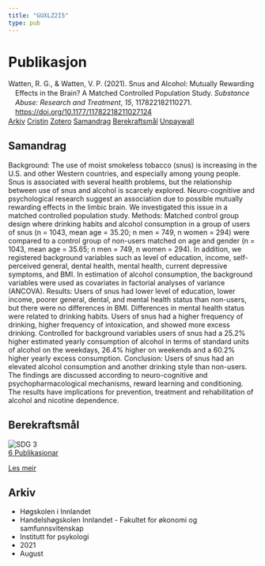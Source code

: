 ```yaml
---
title: "GUXLZ2I5"
type: pub
---
```

<h1>Publikasjon</h1>
<article id="csl-bib-container-GUXLZ2I5" class="csl-bib-container">
  <div class="csl-bib-body" style="line-height: 1.35; padding-left: 1em; text-indent:-1em;">
  <div class="csl-entry">Watten, R. G., &amp; Watten, V. P. (2021). Snus and Alcohol: Mutually Rewarding Effects in the Brain? A Matched Controlled Population Study. <i>Substance Abuse: Research and Treatment</i>, <i>15</i>, 117822182110271. <a href="https://doi.org/10.1177/11782218211027124">https://doi.org/10.1177/11782218211027124</a></div>
</div>
  <div class="csl-bib-buttons">
    <a href="#taxonomy-article-GUXLZ2I5" class="csl-bib-button">Arkiv</a>
    <a href="https://app.cristin.no/results/show.jsf?id=1924380" alt="Cristin URL" class="csl-bib-button">Cristin</a>
    <a href="http://zotero.org/groups/5402882/items/GUXLZ2I5" alt="Zotero URL" class="csl-bib-button">Zotero</a>
    <a href="#abstract-article-GUXLZ2I5" class="csl-bib-button">Samandrag</a>
    <a href="#sdg-article-GUXLZ2I5" class="csl-bib-button">Berekraftsmål</a>
    <a href="https://doi.org/10.1177/11782218211027124" class="csl-bib-button">Unpaywall</a>
  </div>
  <div id="csl-bib-meta-container-GUXLZ2I5"></div>
</article>
<div id="csl-bib-meta-GUXLZ2I5" class="csl-bib-meta">
  <article id="abstract-article-GUXLZ2I5" class="abstract-article">
    <h1>Samandrag</h1>
    Background: The use of moist smokeless tobacco (snus) is increasing in the U.S. and other Western countries, and especially among young people. Snus is associated with several health problems, but the relationship between use of snus and alcohol is scarcely explored. Neuro-cognitive and psychological research suggest an association due to possible mutually rewarding effects in the limbic brain. We investigated this issue in a matched controlled population study. Methods: Matched control group design where drinking habits and alcohol consumption in a group of users of snus (n = 1043, mean age = 35.20; n men = 749, n women = 294) were compared to a control group of non-users matched on age and gender (n = 1043, mean age = 35.65; n men = 749, n women = 294). In addition, we registered background variables such as level of education, income, self-perceived general, dental health, mental health, current depressive symptoms, and BMI. In estimation of alcohol consumption, the background variables were used as covariates in factorial analyses of variance (ANCOVA). Results: Users of snus had lower level of education, lower income, poorer general, dental, and mental health status than non-users, but there were no differences in BMI. Differences in mental health status were related to drinking habits. Users of snus had a higher frequency of drinking, higher frequency of intoxication, and showed more excess drinking. Controlled for background variables users of snus had a 25.2% higher estimated yearly consumption of alcohol in terms of standard units of alcohol on the weekdays, 26.4% higher on weekends and a 60.2% higher yearly excess consumption. Conclusion: Users of snus had an elevated alcohol consumption and another drinking style than non-users. The findings are discussed according to neuro-cognitive and psychopharmacological mechanisms, reward learning and conditioning. The results have implications for prevention, treatment and rehabilitation of alcohol and nicotine dependence.
  </article>
  <article id="sdg-article-GUXLZ2I5" class="sdg-article">
    <h1>Berekraftsmål</h1>
    <div class="sdg-container"><div id="sdg3" class="sdg"> <img src="{{< params subfolder >}}images/sdg/sdg03_no.png" class="image" alt="SDG 3"> <div class="sdg-overlay"> <a href="{{< params subfolder >}}no/archive/?sdg=3#archive" class="sdg-publication-count"><span>6</span> Publikasjonar</a> <p><a href="NA" class="sdg-read-more">Les meir</a></p> </div> </div></div>
  </article>
  <article id="taxonomy-article-GUXLZ2I5" class="taxonomy-article">
    <h1>Arkiv</h1>
    <ul>
      <li>Høgskolen i Innlandet</li>
      <li>Handelshøgskolen Innlandet - Fakultet for økonomi og samfunnsvitenskap</li>
      <li>Institutt for psykologi</li>
      <li>2021</li>
      <li>August</li>
    </ul>
  </article>
</div>
